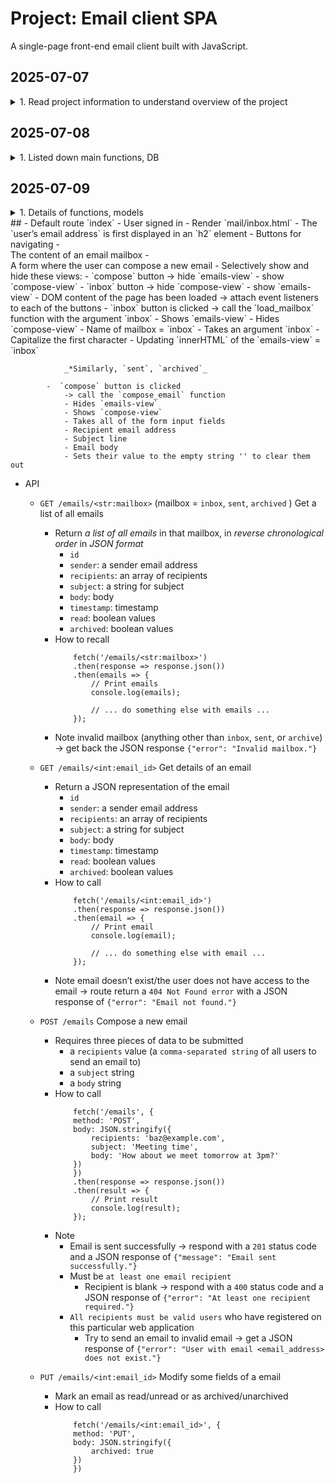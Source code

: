 # Project: Email client SPA

A single-page front-end email client built with JavaScript.

## 2025-07-07
<details>
<summary>1. Read project information to understand overview of the project</summary>

- Makes API calls to send and receive emails
- Register new account
- DB stores emails, users
- Log in
- Log out
- Button: `Inbox`, `Sent`, `Archived`, `Compose`
- Single page application
- Default route `index`
- Send Mail
- Load mailbox
- View details of email
- Mark an email as read
- Archive an email
- Reply the email

<summary>2. Noted some keywords which need to be searched to more understand</summary>

- `a front-end for an email client`
- `they won’t actually be sent to real email servers`
- `credentials need not be valid credentials for actual email addresses`
- Note that if the email doesn’t exist, or `if the user does not have access to the email`, the route instead return a 404 Not Found error with a JSON response of {"error": "Email not found."}
</details>

## 2025-07-08
<details>

<summary>1. Listed down main functions, DB</summary>

<details>

<summary>1.1. Functions were built by CS50</summary>

- Tables of database
    - `User`: stores users registered
    - `Email`: stores details of all emails composed by users
- Register a new account
- Log in
- Log out
- API

_*To additionally practice, I will develop myself the functions_

<summary>1.2. Functions that learners must complete</summary>

Single-page front-end email client built with JavaScript

- Send Mail
- Load mailbox
- View details of email
- Mark an email as read
- Archive an email
- Reply the email

</details>

<summary>2. Searched some noted keywords</summary>

- `a front-end for an email client`

    Not static UI. It means dynamic UI:

    Dynamic UI refers to a user interface that can change or update its content and structure in response to user interactions or data changes, without requiring a full page reload. It often relies on client-side technologies such as JavaScript, AJAX, or frameworks like React, Vue, or Angular to update the UI dynamically and provide a smoother, more interactive user experience.

- `they won’t actually be sent to real email servers`

    Emails will not be sent to actual servers of email services (Gmail, Yahoo, Outlook...) which are used to send and receive emails over the Internet.

- `credentials need not be valid credentials for actual email addresses`

    Don't need use actual email address and password

- Note that if the email doesn’t exist, or `if the user does not have access to the email`, the route instead return a 404 Not Found error with a JSON response of {"error": "Email not found."}

    - What does it mean?

        Need to check if the user has permission to access the mail before return it to them

    - Why do we need to double check the issue while after the user logs in, they can see only sent and recieved emails?
        - Never trust user input
            - The user can fix URL like `emails/123` while id `123` is not owned by them
            - Development error by dev/QA makes Security vulnerability
    - New knowledge about security:
        - Should use `404` (Not found error - means the email not exist) than `403` (Forbiden - the email existed but the user is not owner -> hacker still can try to find way to access the email)
        - Cache bugs
            - A person logs in -> email `123` is saved to cache
            - A person logs out, B person logs in -> cache still saves `123`
            - B person reload the page -> frontend sends `GET /emails/123/` to backend


</details>   

## 2025-07-09
<details>
<summary>1. Details of functions, models</summary>

- Tables of database
    - `User`

        ```
            Where stores users registered

            Inherit from `AbstractUser` model provided by Django, not add or change any fields.
        ```

    - `Email`

        ```
            Where stores details of all emails composed by users

            - `id` (auto created by Django)
            - `user` (to authorize inputs from a user)
                - ForeignKey
                - on_delete=models.CASCADE
                - related_name="emails"
            - `sender`
                - ForeignKey
                - on_delete=models.CASCADE
                - related_name="emails_sent"
            - `recipients`
                - ManyToManyField
                - on_delete=models.CASCADE
                - related_name="emails_recieved"
            - `subject`
                - CharField(max_length=255)
            - `body`
                - TextField
                - blank=True
            - `timestamp`
                - DateTimeField(auto_now_add=True)
            - `read`
                - BooleanField(default=False)
            - `archived`
                - BooleanField(default=False)
        ```

- Register a new account
    - UI
        - Heading: `Register a new account`
        - Input 1: email
        - Input 2: password
        - Input 3: password (to confirm)
        - Button: `Register`
        - Href: `Already have a account <link> Login here`
        - A message will be dislayed to indicate the result of the registration
    - Logic
        - url `register/`
        - method == POST 
            - get `email`, `password` , `confirmed_password`
            - `password` != `confirmed_password`
            - render `emails/register.html`, message: `Passwords must match.`
            - `password` == `confirmed_password`
            - create a new `User` instance
            - user.save()
            - log_in(request, user)
            - redirect("index")
        - method == GET
            - render `emails/register.html`
- Log in
    - UI
        - Heading: `Log in`
        - Input 1: email
        - Input 2: password
        - Button: `Log In`
        - Href: `Don't have account? <link> Sign up.`
        - A message will be dislayed to indicate the result of the login
    - Logic
        - url `login/`
        - method == POST
            - get `email`, `password`
            - user = authenticate(request, username=email, password=password)
            - user is None
            - return `emails/login.html`, message: `Invalid email and/or password.`
            - use is not None
            - log_in(request, user)
            - redirect("index")
        - method == GET
            - render `emails/login.html`
- Log out
    - url `logout/`
    - method == GET
        - log_out(request)
        - redirect("login_view")
- Inbox page
    - UI
        - Header
            - Heading: User’s email address
            - Button: `Log out`
            - Navibar
                - Button 1: `Inbox`
                - Button 2: `Sent`
                - Button 3: `Archived`
                - Button 4: `+ Compose`
        - Main
            - Compose
                - Heading: `Compose a new email`
                - Input 1: `To`
                - Input 2: `Subject`
                - Input 3: Body
                - Button: `Send`
            - `Inbox`
                - Heading: `Inbox`
                - Display each email of a list by a box
                    - Sender
                    - Subject
                    - Timestamp
            - `Sent`
                - Heading: `Sent`
                - Display each email of a list by box
                    - `To:` recipients
                    - Subject
                    - Timestamp
            - `Archived`
                - Heading: `Archived`
                - Display each email of a list by box
                    - Sender
                    - Subject
                    - Timestamp
                - Button: `Unarchive`
            - Details of an email
                - `From:` sender
                - `To:` recipients
                - `Subject:` subject
                - `Timestamp:` timestamp
                - Button 1: `Reply`
                - Button 2: `Archive`
                - Body
            - Reply
                - Input 1: `To:` pre-fill sender email of the mail
                - Input 2: `Re:` pre-fill subject of the email
                - Input 3: pre-fill `On Jan 1 2020, 12:00 AM <sender email> wrote: <body of the email>`
                - Button: `Reply`
    - Logic
        - Send Mail
            - Button["Send"].onsubmit = () => {fetch(url, {method: 'POST', body: JSON.stringify(data)})}
                - url = `emails/`
                - data = {recipients: ['a@gmail.com', 'a@gmail.com', 'a@gmail.com'],
                        subject: `
                }
        - Load mailbox
        - View details of email
        - Mark an email as read
        - Archive an email
        - Reply the email

<summary>2. Notes</summary>

- How to choose correct Field types for a field when use Model of Django

    - Learn some popular Field types
    - Define datatype of the field
    - Check table of contents at [Django documentation](https://docs.djangoproject.com/en/5.2/)
    - Pick up some field types corresponding to defined datatype
    - Read their usages
    - Pick up correct field type

- How Django authenticates username and password

    - Search if username exists in `User` table
    - If existed, get hashed password corresponding to the username
        - Split the hashed password into `algorithm`, `number of iteration` and `salt`
        - Use them to hash input password
        - Compare stored hashed password with hashed input password
        - If match, return a corresponding user object
        - If no match, return `None`
    - If not existed, return `None`

- Why need to call `log_in(request, user)` after authentication?

    - Authentication only verifies the credentials
    - Call `log_in(request, user)` starts a session and logs the user in
    - If skip the call, the user is not remembered as logged in, so request.user will AnonymousUser. They will still appear as logged out even if credentials are valid

</details>
## 
- Default route `index`
    - User signed in
    - Render `mail/inbox.html`
        - The `user’s email address` is first displayed in an `h2` element
        - Buttons for navigating
        - <div class="emails-view"></div>
            The content of an email mailbox
        - <div class="compose-view"></div>
            A form where the user can compose a new email
        - Selectively show and hide these views:
            - `compose` button -> hide `emails-view` - show `compose-view`
            - `inbox` button -> hide `compose-view` - show `emails-view`
        - DOM content of the page has been loaded -> attach event listeners to each of the buttons
            - `inbox` button is clicked
                -> call the `load_mailbox` function with the argument `inbox`
                - Shows `emails-view`
                - Hides `compose-view`
                - Name of mailbox = `inbox`
                - Takes an argument `inbox`
                - Capitalize the first character
                - Updating `innerHTML` of the `emails-view` = `inbox`

                _*Similarly, `sent`, `archived`_

            -  `compose` button is clicked 
                -> call the `compose_email` function
                - Hides `emails-view`
                - Shows `compose-view`
                - Takes all of the form input fields
                - Recipient email address
                - Subject line
                - Email body
                - Sets their value to the empty string '' to clear them out
- API
    - `GET /emails/<str:mailbox>` (mailbox = `inbox`, `sent`, `archived` )
        Get a list of all emails

        - Return _a list of all emails_ in that mailbox, in _reverse chronological order_ in _JSON format_
            - `id` 
            - `sender`: a sender email address
            - `recipients`: an array of recipients
            - `subject`: a string for subject
            - `body`: body
            - `timestamp`: timestamp
            - `read`: boolean values
            - `archived`: boolean values
        - How to recall
            ```
                fetch('/emails/<str:mailbox>')
                .then(response => response.json())
                .then(emails => {
                    // Print emails
                    console.log(emails);

                    // ... do something else with emails ...
                });
            ```
        - Note
            invalid mailbox (anything other than `inbox`, `sent`, or `archive`) -> get back the JSON response `{"error": "Invalid mailbox."}`
    - `GET /emails/<int:email_id>`
        Get details of an email

        - Return a JSON representation of the email
            - `id` 
            - `sender`: a sender email address
            - `recipients`: an array of recipients
            - `subject`: a string for subject
            - `body`: body
            - `timestamp`: timestamp
            - `read`: boolean values
            - `archived`: boolean values
        - How to call
            ```
                fetch('/emails/<int:email_id>')
                .then(response => response.json())
                .then(email => {
                    // Print email
                    console.log(email);

                    // ... do something else with email ...
                });
            ```
        - Note
            email doesn’t exist/the user does not have access to the email -> route return a `404 Not Found error` with a JSON response of `{"error": "Email not found."}`
    - `POST /emails`
        Compose a new email

        - Requires three pieces of data to be submitted
            - a `recipients` value (a `comma-separated string` of all users to send an email to)
            - a `subject` string
            - a `body` string
        - How to call
            ```
                fetch('/emails', {
                method: 'POST',
                body: JSON.stringify({
                    recipients: 'baz@example.com',
                    subject: 'Meeting time',
                    body: 'How about we meet tomorrow at 3pm?'
                })
                })
                .then(response => response.json())
                .then(result => {
                    // Print result
                    console.log(result);
                });
            ```
        - Note
            - Email is sent successfully -> respond with a `201` status code and a JSON response of `{"message": "Email sent successfully."}`
            - Must be `at least one email recipient`
                - Recipient is blank -> respond with a `400` status code and a JSON response of `{"error": "At least one recipient required."}`
            - `All recipients must be valid users` who have registered on this particular web application
                - Try to send an email to invalid email -> get a JSON response of `{"error": "User with email <email_address> does not exist."}`
    - `PUT /emails/<int:email_id>`
        Modify some fields of a email

        - Mark an email as read/unread or as archived/unarchived
        - How to call
            ```
                fetch('/emails/<int:email_id>', {
                method: 'PUT',
                body: JSON.stringify({
                    archived: true
                })
                })
            ```
